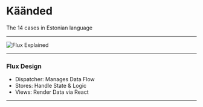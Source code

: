 # Käänded 

The 14 cases in Estonian language

---

![Flux Explained](https://www.taskutark.ee/m/wp-content/uploads/sites/2/2016/07/14k%C3%A4%C3%A4net.png)

---


### Flux Design

- Dispatcher: Manages Data Flow
- Stores: Handle State & Logic
- Views: Render Data via React

---
